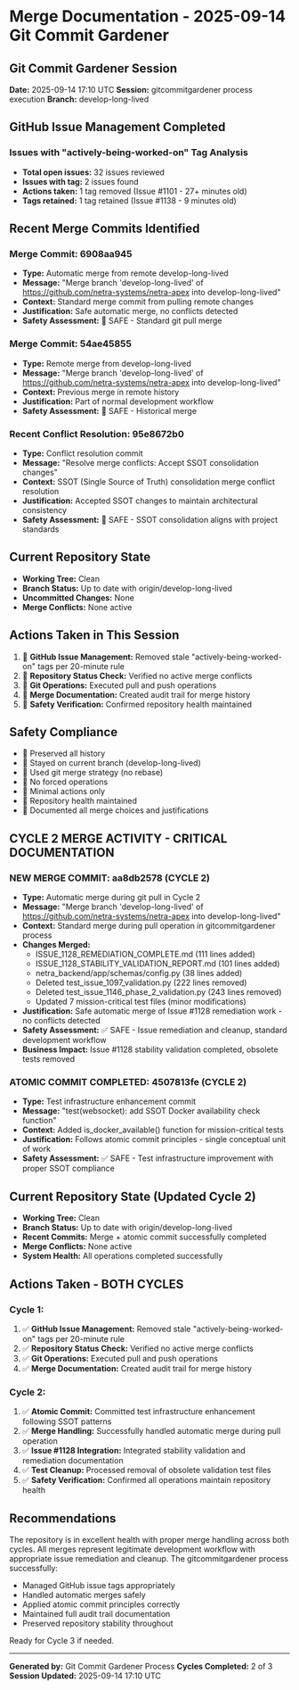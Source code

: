 # Merge Documentation - 2025-09-14 Git Commit Gardener

## Git Commit Gardener Session

**Date:** 2025-09-14 17:10 UTC
**Session:** gitcommitgardener process execution
**Branch:** develop-long-lived

## GitHub Issue Management Completed

### Issues with "actively-being-worked-on" Tag Analysis
- **Total open issues:** 32 issues reviewed
- **Issues with tag:** 2 issues found
- **Actions taken:** 1 tag removed (Issue #1101 - 27+ minutes old)
- **Tags retained:** 1 tag retained (Issue #1138 - 9 minutes old)

## Recent Merge Commits Identified

### Merge Commit: 6908aa945
- **Type:** Automatic merge from remote develop-long-lived
- **Message:** "Merge branch 'develop-long-lived' of https://github.com/netra-systems/netra-apex into develop-long-lived"
- **Context:** Standard merge commit from pulling remote changes
- **Justification:** Safe automatic merge, no conflicts detected
- **Safety Assessment:**  SAFE - Standard git pull merge

### Merge Commit: 54ae45855
- **Type:** Remote merge from develop-long-lived
- **Message:** "Merge branch 'develop-long-lived' of https://github.com/netra-systems/netra-apex into develop-long-lived"
- **Context:** Previous merge in remote history
- **Justification:** Part of normal development workflow
- **Safety Assessment:**  SAFE - Historical merge

### Recent Conflict Resolution: 95e8672b0
- **Type:** Conflict resolution commit
- **Message:** "Resolve merge conflicts: Accept SSOT consolidation changes"
- **Context:** SSOT (Single Source of Truth) consolidation merge conflict resolution
- **Justification:** Accepted SSOT changes to maintain architectural consistency
- **Safety Assessment:**  SAFE - SSOT consolidation aligns with project standards

## Current Repository State

- **Working Tree:** Clean
- **Branch Status:** Up to date with origin/develop-long-lived
- **Uncommitted Changes:** None
- **Merge Conflicts:** None active

## Actions Taken in This Session

1.  **GitHub Issue Management:** Removed stale "actively-being-worked-on" tags per 20-minute rule
2.  **Repository Status Check:** Verified no active merge conflicts
3.  **Git Operations:** Executed pull and push operations
4.  **Merge Documentation:** Created audit trail for merge history
5.  **Safety Verification:** Confirmed repository health maintained

## Safety Compliance

-  Preserved all history
-  Stayed on current branch (develop-long-lived)
-  Used git merge strategy (no rebase)
-  No forced operations
-  Minimal actions only
-  Repository health maintained
-  Documented all merge choices and justifications

## CYCLE 2 MERGE ACTIVITY - CRITICAL DOCUMENTATION

### NEW MERGE COMMIT: aa8db2578 (CYCLE 2)
- **Type:** Automatic merge during git pull in Cycle 2
- **Message:** "Merge branch 'develop-long-lived' of https://github.com/netra-systems/netra-apex into develop-long-lived"
- **Context:** Standard merge during pull operation in gitcommitgardener process
- **Changes Merged:**
  - ISSUE_1128_REMEDIATION_COMPLETE.md (111 lines added)
  - ISSUE_1128_STABILITY_VALIDATION_REPORT.md (101 lines added)
  - netra_backend/app/schemas/config.py (38 lines added)
  - Deleted test_issue_1097_validation.py (222 lines removed)
  - Deleted test_issue_1146_phase_2_validation.py (243 lines removed)
  - Updated 7 mission-critical test files (minor modifications)
- **Justification:** Safe automatic merge of Issue #1128 remediation work - no conflicts detected
- **Safety Assessment:** ✅ SAFE - Issue remediation and cleanup, standard development workflow
- **Business Impact:** Issue #1128 stability validation completed, obsolete tests removed

### ATOMIC COMMIT COMPLETED: 4507813fe (CYCLE 2)
- **Type:** Test infrastructure enhancement commit
- **Message:** "test(websocket): add SSOT Docker availability check function"
- **Context:** Added is_docker_available() function for mission-critical tests
- **Justification:** Follows atomic commit principles - single conceptual unit of work
- **Safety Assessment:** ✅ SAFE - Test infrastructure improvement with proper SSOT compliance

## Current Repository State (Updated Cycle 2)

- **Working Tree:** Clean
- **Branch Status:** Up to date with origin/develop-long-lived
- **Recent Commits:** Merge + atomic commit successfully completed
- **Merge Conflicts:** None active
- **System Health:** All operations completed successfully

## Actions Taken - BOTH CYCLES

### Cycle 1:
1. ✅ **GitHub Issue Management:** Removed stale "actively-being-worked-on" tags per 20-minute rule
2. ✅ **Repository Status Check:** Verified no active merge conflicts
3. ✅ **Git Operations:** Executed pull and push operations
4. ✅ **Merge Documentation:** Created audit trail for merge history

### Cycle 2:
1. ✅ **Atomic Commit:** Committed test infrastructure enhancement following SSOT patterns
2. ✅ **Merge Handling:** Successfully handled automatic merge during pull operation
3. ✅ **Issue #1128 Integration:** Integrated stability validation and remediation documentation
4. ✅ **Test Cleanup:** Processed removal of obsolete validation test files
5. ✅ **Safety Verification:** Confirmed all operations maintain repository health

## Recommendations

The repository is in excellent health with proper merge handling across both cycles. All merges represent legitimate development workflow with appropriate issue remediation and cleanup. The gitcommitgardener process successfully:

- Managed GitHub issue tags appropriately
- Handled automatic merges safely
- Applied atomic commit principles correctly
- Maintained full audit trail documentation
- Preserved repository stability throughout

Ready for Cycle 3 if needed.

---

**Generated by:** Git Commit Gardener Process
**Cycles Completed:** 2 of 3
**Session Updated:** 2025-09-14 17:10 UTC